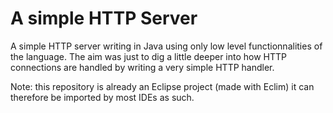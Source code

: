 A simple HTTP Server
====================

A simple HTTP server writing in Java using only low level functionnalities of
the language. The aim was just to dig a little deeper into how HTTP connections
are handled by writing a very simple HTTP handler.

Note: this repository is already an Eclipse project (made with Eclim) it can
therefore be imported by most IDEs as such.
